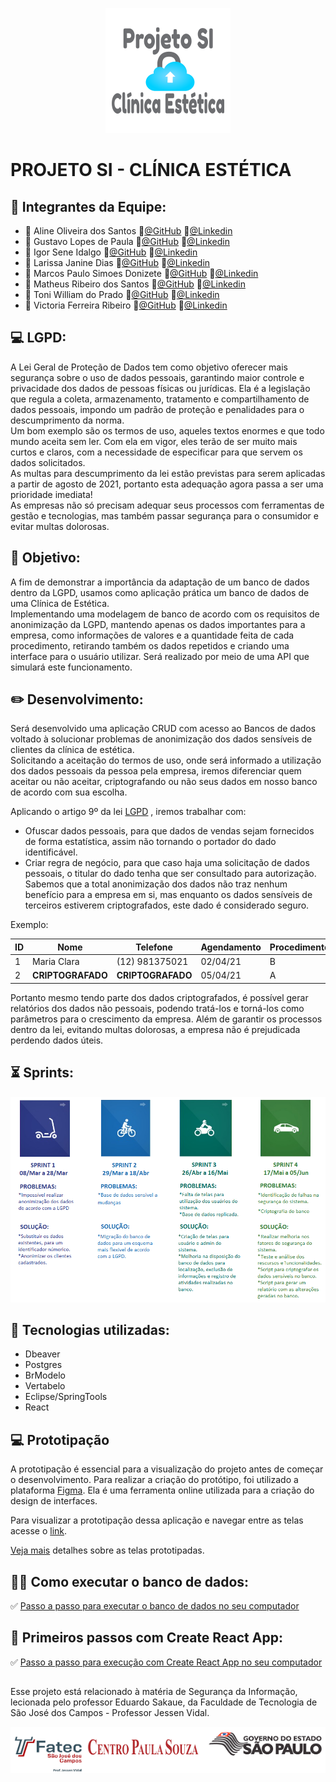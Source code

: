 <p align="center">
  <img src="https://github.com/linemarquart/projetosi_clinica_estetica/blob/main/Imagens/logo%20-%20projeto%20si.png" alt="Sublime's custom image"/>
</p>

# PROJETO SI - CLÍNICA ESTÉTICA


## :large_blue_circle: **Integrantes da Equipe:**


- :woman: Aline Oliveira dos Santos :small_orange_diamond:[@GitHub](https://github.com/linemarquart) :small_blue_diamond:[@Linkedin](https://www.linkedin.com/in/aline-oliveira-dos-santos-a36598a8/)
- :man: Gustavo Lopes de Paula :small_orange_diamond:[@GitHub](https://github.com/GusttavoLopes) :small_blue_diamond:[@Linkedin](https://www.linkedin.com/in/gustavo-lopes-3a255117b/)
- :man: Igor Sene Idalgo :small_orange_diamond:[@GitHub](https://github.com/IgorS12) :small_blue_diamond:[@Linkedin](https://www.linkedin.com/in/igor-sene-9a4051172/)
- :woman: Larissa Janine Dias :small_orange_diamond:[@GitHub](https://github.com/larijanine) :small_blue_diamond:[@Linkedin](https://www.linkedin.com/in/larissa-dias-a37935151/)
- :man: Marcos Paulo Simoes Donizete :small_orange_diamond:[@GitHub](https://github.com/MarcospsDonizete) :small_blue_diamond:[@Linkedin](https://www.linkedin.com/in/marcos-paulo-sim%C3%B5es-donizete-7b70aa132/)
- :man: Matheus Ribeiro dos Santos :small_orange_diamond:[@GitHub](https://github.com/matheusribss) :small_blue_diamond:[@Linkedin](https://www.linkedin.com/in/matheus-ribeiro-dos-santos-a9b531b3/)
- :man: Toni William do Prado :small_orange_diamond:[@GitHub](https://github.com/toniprado) :small_blue_diamond:[@Linkedin](https://www.linkedin.com/in/toni-william-a9a425148/)
- :woman: Victoria Ferreira Ribeiro :small_orange_diamond:[@GitHub](https://github.com/victoriandujar) :small_blue_diamond:[@Linkedin](https://www.linkedin.com/in/victoria-ribeiro-09b372208/) 


## :computer: **LGPD:**

A Lei Geral de Proteção de Dados tem como objetivo oferecer mais segurança sobre o uso de dados pessoais, garantindo maior controle e privacidade dos dados de pessoas físicas ou jurídicas. Ela é a legislação que regula a coleta, armazenamento, tratamento e compartilhamento de dados pessoais, impondo um padrão de proteção e penalidades para o descumprimento da norma.   
Um bom exemplo são os termos de uso, aqueles textos enormes e que todo mundo aceita sem ler. Com ela em vigor, eles terão de ser muito mais curtos e claros, com a necessidade de especificar para que servem os dados solicitados.  
As multas para descumprimento da lei estão previstas para serem aplicadas a partir de agosto de 2021, portanto esta adequação agora passa a ser uma prioridade imediata!  
As empresas não só precisam adequar seus processos com ferramentas de gestão e tecnologias, mas também passar segurança para o consumidor e evitar multas dolorosas.  



## :dart: **Objetivo:**
 
A fim de demonstrar a importância da adaptação de um banco de dados dentro da LGPD, usamos como aplicação prática um banco de dados de uma Clínica de Estética.  
Implementando uma modelagem de banco de acordo com os requisitos de anonimização da LGPD, mantendo apenas os dados importantes para a empresa, como informações de valores e a quantidade feita de cada procedimento, retirando também os dados repetidos e criando uma interface para o usuário utilizar. Será realizado por meio de uma API que simulará este funcionamento.  


## :pencil2: **Desenvolvimento:**

Será desenvolvido uma aplicação CRUD com acesso ao Bancos de dados voltado à solucionar problemas de anonimização dos dados sensíveis de clientes da clínica de estética.  
Solicitando a aceitação do termos de uso, onde será informado a utilização dos dados pessoais da pessoa pela empresa, iremos diferenciar quem aceitar ou não aceitar, criptografando ou não seus dados em nosso banco de acordo com sua escolha.  

Aplicando o artigo 9º da lei [LGPD](http://www.planalto.gov.br/ccivil_03/_ato2015-2018/2018/lei/l13709.htm) , iremos trabalhar com:
- Ofuscar dados pessoais, para que dados de vendas sejam fornecidos de forma estatística, assim não tornando o portador do dado identificável.
- Criar regra de negócio, para que caso haja uma solicitação de dados pessoais, o titular do dado tenha que ser consultado para autorização.
Sabemos que a total anonimização dos dados não traz nenhum benefício para a empresa em si, mas enquanto os dados sensíveis de terceiros estiverem criptografados, este dado é considerado seguro.

Exemplo:

|  ID  |  Nome            |   Telefone           |  Agendamento  |  Procedimento  | Valor  |
| ---- | ---------------- | -------------------- | ------------- | -------------  | ------- |
|  1   |  Maria Clara     |   (12) 981375021     |    02/04/21   |        B       | 200,00  |  
|  2   | **CRIPTOGRAFADO**|   **CRIPTOGRAFADO**  |    05/04/21   |        A       | 170,00  |  


Portanto mesmo tendo parte dos dados criptografados, é possível gerar relatórios dos dados não pessoais, podendo tratá-los e torná-los como parâmetros para o crescimento da empresa.
Além de garantir os processos dentro da lei, evitando multas dolorosas, a empresa não é prejudicada perdendo dados úteis.


## :hourglass_flowing_sand: **Sprints:**

<p align="center">
  <img src="https://github.com/linemarquart/projetosi_clinica_estetica/blob/main/Imagens/SPRINT%204.png" alt="Sublime's custom image"/>
</p>


## :red_circle: **Tecnologias utilizadas:**
- Dbeaver
- Postgres
- BrModelo
- Vertabelo
- Eclipse/SpringTools  
- React


## 💻 Prototipação
A prototipação é essencial para a visualização do projeto antes de começar o desenvolvimento.
Para realizar a criação do protótipo, foi utilizado a plataforma [Figma](https://www.figma.com/).
Ela é uma ferramenta online utilizada para a criação do design de interfaces.

Para visualizar a prototipação dessa aplicação e navegar entre as telas acesse o [link](https://www.figma.com/proto/tb0Enfa1oo68woFIiP5zD1/Prot%C3%B3tipo-de-Tela?node-id=25%3A7&scaling=min-zoom&page-id=0%3A1).

[Veja mais](https://github.com/linemarquart/projetosi_clinica_estetica/blob/main/Prototipa%C3%A7%C3%A3o/Prototipa%C3%A7%C3%A3o_Readme.md) detalhes sobre as telas prototipadas. 


## :man_technologist: **Como executar o banco de dados:**

:white_check_mark: [Passo a passo para executar o banco de dados no seu computador](https://github.com/linemarquart/projetosi_clinica_estetica/blob/main/Clinica/Readme.md)


## :art: **Primeiros passos com Create React App:**

:white_check_mark: [Passo a passo para execução com Create React App no seu computador](https://github.com/linemarquart/projetosi_clinica_estetica/tree/main/clinica-front)


##

Esse projeto está relacionado à matéria de Segurança da Informação, lecionada pelo professor Eduardo Sakaue, da Faculdade de Tecnologia de São José dos Campos - Professor Jessen Vidal. 

<p align="center">
  <img src="https://github.com/linemarquart/projetosi_clinica_estetica/blob/main/Imagens/logo%20fatec.png" alt="Sublime's custom image"/>
</p>
